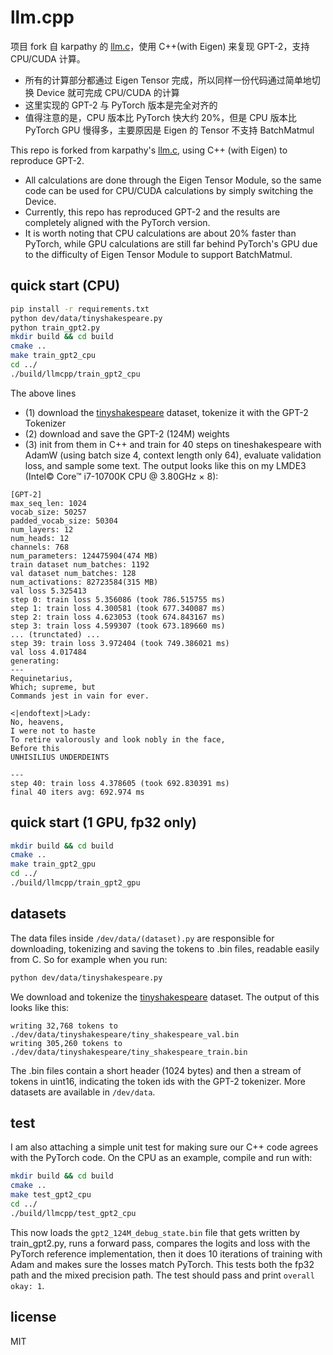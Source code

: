 # llm.cpp
项目 fork 自 karpathy 的 [llm.c](https://github.com/karpathy/llm.c)，使用 C++(with Eigen) 来复现 GPT-2，支持 CPU/CUDA 计算。
- 所有的计算部分都通过 Eigen Tensor 完成，所以同样一份代码通过简单地切换 Device 就可完成 CPU/CUDA 的计算
- 这里实现的 GPT-2 与 PyTorch 版本是完全对齐的
- 值得注意的是，CPU 版本比 PyTorch 快大约 20%，但是 CPU 版本比 PyTorch GPU 慢得多，主要原因是 Eigen 的 Tensor 不支持 BatchMatmul 


This repo is forked from karpathy's [llm.c](https://github.com/karpathy/llm.c), using C++ (with Eigen) to reproduce GPT-2.

- All calculations are done through the Eigen Tensor Module, so the same code can be used for CPU/CUDA calculations by simply switching the Device.
- Currently, this repo has reproduced GPT-2 and the results are completely aligned with the PyTorch version.
- It is worth noting that CPU calculations are about 20% faster than PyTorch, while GPU calculations are still far behind PyTorch's GPU due to the difficulty of Eigen Tensor Module to support BatchMatmul.

## quick start (CPU)

```bash
pip install -r requirements.txt
python dev/data/tinyshakespeare.py
python train_gpt2.py
mkdir build && cd build
cmake ..
make train_gpt2_cpu
cd ../
./build/llmcpp/train_gpt2_cpu
```

The above lines 
- (1) download the [tinyshakespeare](https://raw.githubusercontent.com/karpathy/char-rnn/master/data/tinyshakespeare/input.txt) dataset, 
tokenize it with the GPT-2 Tokenizer
- (2) download and save the GPT-2 (124M) weights
- (3) init from them in C++ and train for 40 steps on tineshakespeare with AdamW (using batch size 4, context length only 64), evaluate validation loss, and sample some text. The output looks like this on my LMDE3 (Intel© Core™ i7-10700K CPU @ 3.80GHz × 8):

```
[GPT-2]
max_seq_len: 1024
vocab_size: 50257
padded_vocab_size: 50304
num_layers: 12
num_heads: 12
channels: 768
num_parameters: 124475904(474 MB)
train dataset num_batches: 1192
val dataset num_batches: 128
num_activations: 82723584(315 MB)
val loss 5.325413
step 0: train loss 5.356086 (took 786.515755 ms)
step 1: train loss 4.300581 (took 677.340087 ms)
step 2: train loss 4.623053 (took 674.843167 ms)
step 3: train loss 4.599307 (took 673.189660 ms)
... (trunctated) ...
step 39: train loss 3.972404 (took 749.386021 ms)
val loss 4.017484
generating:
---
Requinetarius,
Which; supreme, but
Commands jest in vain for ever.

<|endoftext|>Lady:
No, heavens,
I were not to haste
To retire valorously and look nobly in the face,
Before this
UNHISILIUS UNDERDEINTS

---
step 40: train loss 4.378605 (took 692.830391 ms)
final 40 iters avg: 692.974 ms
```

## quick start (1 GPU, fp32 only)
```bash
mkdir build && cd build
cmake ..
make train_gpt2_gpu
cd ../
./build/llmcpp/train_gpt2_gpu
```


## datasets

The data files inside `/dev/data/(dataset).py` are responsible for downloading, tokenizing and saving the tokens to .bin files, readable easily from C. So for example when you run:

```bash
python dev/data/tinyshakespeare.py
```

We download and tokenize the [tinyshakespeare](https://raw.githubusercontent.com/karpathy/char-rnn/master/data/tinyshakespeare/input.txt) dataset. The output of this looks like this:

```
writing 32,768 tokens to ./dev/data/tinyshakespeare/tiny_shakespeare_val.bin
writing 305,260 tokens to ./dev/data/tinyshakespeare/tiny_shakespeare_train.bin
```

The .bin files contain a short header (1024 bytes) and then a stream of tokens in uint16, indicating the token ids with the GPT-2 tokenizer. More datasets are available in `/dev/data`.

## test

I am also attaching a simple unit test for making sure our C++ code agrees with the PyTorch code. On the CPU as an example, compile and run with:

```bash
mkdir build && cd build
cmake ..
make test_gpt2_cpu
cd ../
./build/llmcpp/test_gpt2_cpu
```

This now loads the `gpt2_124M_debug_state.bin` file that gets written by train_gpt2.py, runs a forward pass, compares the logits and loss with the PyTorch reference implementation, then it does 10 iterations of training with Adam and makes sure the losses match PyTorch.
This tests both the fp32 path and the mixed precision path. The test should pass and print `overall okay: 1`.


## license

MIT
